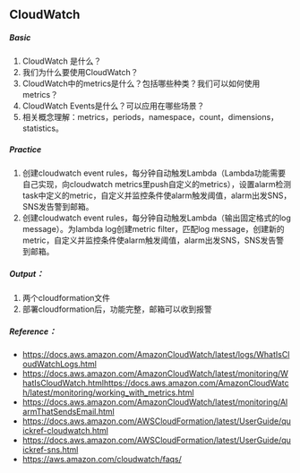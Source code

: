 ## CloudWatch

##### Basic

1. CloudWatch 是什么？
2. 我们为什么要使用CloudWatch？
3. CloudWatch中的metrics是什么？包括哪些种类？我们可以如何使用metrics？
4. CloudWatch Events是什么？可以应用在哪些场景？
5. 相关概念理解：metrics，periods，namespace，count，dimensions，statistics。

##### Practice

1. 创建cloudwatch event rules，每分钟自动触发Lambda（Lambda功能需要自己实现，向cloudwatch metrics里push自定义的metrics），设置alarm检测task中定义的metric，自定义并监控条件使alarm触发阈值，alarm出发SNS，SNS发告警到邮箱。
2. 创建cloudwatch event rules，每分钟自动触发Lambda（输出固定格式的log message）。为lambda log创建metric filter，匹配log message，创建新的metric，自定义并监控条件使alarm触发阈值，alarm出发SNS，SNS发告警到邮箱。


##### Output：
1. 两个cloudformation文件
2. 部署cloudformation后，功能完整，邮箱可以收到报警
  

##### Reference：
* https://docs.aws.amazon.com/AmazonCloudWatch/latest/logs/WhatIsCloudWatchLogs.html
* https://docs.aws.amazon.com/AmazonCloudWatch/latest/monitoring/WhatIsCloudWatch.htmlhttps://docs.aws.amazon.com/AmazonCloudWatch/latest/monitoring/working_with_metrics.html
* https://docs.aws.amazon.com/AmazonCloudWatch/latest/monitoring/AlarmThatSendsEmail.html
* https://docs.aws.amazon.com/AWSCloudFormation/latest/UserGuide/quickref-cloudwatch.html
* https://docs.aws.amazon.com/AWSCloudFormation/latest/UserGuide/quickref-sns.html
* https://aws.amazon.com/cloudwatch/faqs/